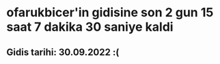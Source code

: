 # ofarukbicer'in gidisine son 2 gun 15 saat 7 dakika 30 saniye kaldi

## Gidis tarihi: 30.09.2022 :(